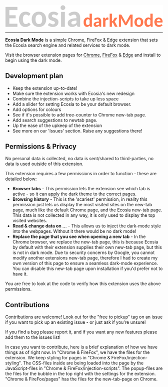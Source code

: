 <img src="Chrome & FireFox\images\EcosiaDarkMode.png">
<hr>

**Ecosia Dark Mode** is a simple Chrome, FireFox & Edge extension that sets the Ecosia search engine and related services to dark mode.

Visit the browser extension pages for [Chrome](https://chrome.google.com/webstore/detail/ecosia-dark-mode/hfpbjnmjofmfpnkcmdnkgndahgpjhpih?hl=en&authuser=0), [FireFox](https://addons.mozilla.org/en-GB/firefox/addon/ecosia-dark-theme/?utm_source=addons.mozilla.org&utm_medium=referral&utm_content=search) & [Edge](https://microsoftedge.microsoft.com/addons/detail/ecosia-dark-mode/bcegabpbpglfkoelpjgdoofgfgmicjdk) and install to begin using the dark mode.


## **Development plan**

<ul>
	<li>Keep the extension up-to-date!</li>
	<li>Make sure the extension works with Ecosia's new redesign</li>
	<li>Combine the injection-scripts to take up less space</li>
	<li>Add a slider for setting Ecosia to be your default browser.</li>
	<li>Add options for colours</li>
	<li>See if it's possible to add tree-counter to Chrome new-tab page.</li>
	<li>Add search suggestions to newtab page.</li>
	<li>Up the ease of the upkeep of the extension</li>
	<li>See more on our 'Issues' section. Raise any suggestions there!</li>
</ul>


## **Permissions & Privacy**

No personal data is collected, no data is sent/shared to third-parties, no data is used outside of this extension.

This extension requires a few permissions in order to function - these are detailed below:


<ul>
	<li><b>Browser tabs</b> - This permission lets the extension see which tab is active - so it can apply the dark theme to the correct pages.</li>
	<li><b>Browsing history</b> - This is the 'scariest' permission, in reality this permission just lets us display the most visited sites on the new-tab page, much like the default Chrome page, and the Ecosia new-tab page. This data is not collected in any way, it is only used to display the top visited websites.</li>
	<li><b>Read & change data on ...</b> - This allows us to inject the dark-mode style into the webpages. Without it there would be no dark mode!</li>
	<li><b>Replace the page that you see when opening a new tab</b> - In the Chrome browser, we replace the new-tab page, this is because Ecosia by default with their extension supplies their own new-tab page, but this is not in dark mode. Due to security concerns by Google, you cannot modify another extensions new-tab page, therefore I had to create my own version of this page to ensure a seamless dark-mode experience. You can disable this new-tab page upon installation if you'd prefer not to have it.</li>
</ul>

You are free to look at the code to verify how this extension uses the above permissions.


## **Contributions**

Contributions are welcome! Look out for the "free to pickup" tag on an issue if you want to pick up an existing issue - or just ask if you're unsure!

If you find a bug please report it, and if you want any new features please add them to the issues list!

In case you want to contribute, here is a brief explanation of how we have things as of right now. In "Chrome & FireFox", we have the files for the extension. We keep styling for pages in "Chrome & FireFox/injection-styling". The CSS-files inside are being loaded into the page by the JavaScript-files in "Chrome & FireFox/injection-scripts". The popup-files are the files for the bubble in the top right with the settings for the extension. "Chrome & FireFox/pages" has the files for the new-tab-page on Chrome. 